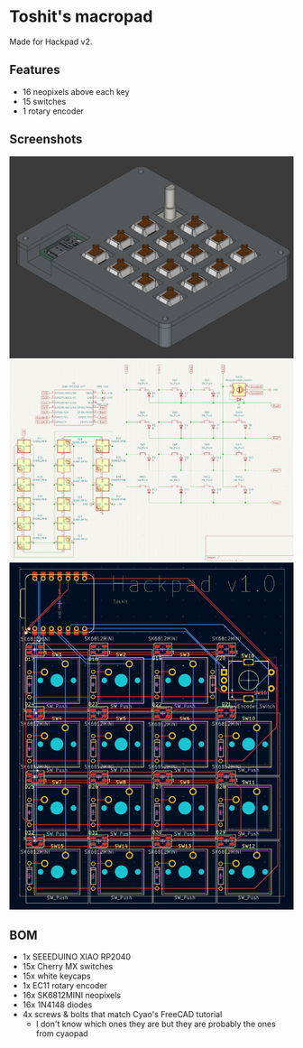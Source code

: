 # Toshit's macropad

Made for Hackpad v2.

## Features
- 16 neopixels above each key
- 15 switches
- 1 rotary encoder

## Screenshots
![Full macropad in FreeCAD](./assets/full.png)
![Schematic in KiCad](./assets/schematic.png)
![PCB in KiCad](./assets/pcb.png)

## BOM
- 1x SEEEDUINO XIAO RP2040
- 15x Cherry MX switches
- 15x white keycaps
- 1x EC11 rotary encoder
- 16x SK6812MINI neopixels
- 16x 1N4148 diodes
- 4x screws & bolts that match Cyao's FreeCAD tutorial
    - I don't know which ones they are but they are probably the ones from cyaopad
